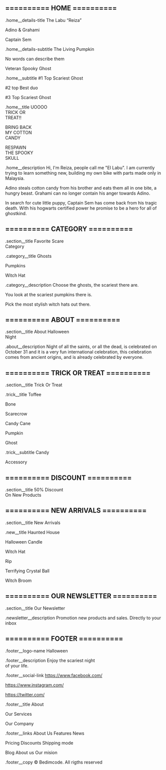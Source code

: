 ## ========== HOME ==========
.home__details-title
The Labu “Reiza”

Adino & Grahami

Captain Sem

.home__details-subtitle
The Living Pumpkin

No words can describe them

Veteran Spooky Ghost

.home__subtitle
#1 Top Scariest Ghost

#2 top Best duo

#3 Top Scariest  Ghost

.home__title
UOOOO <br> TRICK OR <br> TREAT!!

BRING BACK <br> MY COTTON <br> CANDY

RESPAWN <br> THE SPOOKY <br> SKULL

.home__description
Hi, I'm Reiza, people call me "El Labu". I am currently trying to learn 
something new, building my own bike with parts made only in Malaysia.

Adino steals cotton candy from his brother and eats them all in one bite, 
a hungry beast. Grahami can no longer contain his anger towards Adino.

In search for cute little puppy, Captain Sem has come back from his tragic death. 
With his hogwarts certified power he promise to be a hero for all of ghostkind.


## ========== CATEGORY ==========
.section__title
Favorite Scare <br> Category

.category__title
Ghosts

Pumpkins

Witch Hat

.category__description
Choose the ghosts, the scariest there are.

You look at the scariest pumpkins there is.

Pick the most stylish witch hats out there.


## ========== ABOUT ==========	
.section__title
About Halloween <br> Night

.about__description
Night of all the saints, or all the dead, is celebrated on October 31 and it is a 
very fun international celebration, this celebration comes from ancient origins, and is already 
celebrated by everyone.

## ========== TRICK OR TREAT ==========
.section__title
Trick Or Treat

.trick__title
Toffee

Bone

Scarecrow

Candy Cane

Pumpkin

Ghost

.trick__subtitle
Candy

Accessory

## ========== DISCOUNT ==========
.section__title
50% Discount <br> On New Products


## ========== NEW ARRIVALS ==========
.section__title
New Arrivals

.new__title
Haunted House

Halloween Candle

Witch Hat

Rip

Terrifying Crystal Ball

Witch Broom

## ========== OUR NEWSLETTER ==========
.section__title
Our Newsletter

.newsletter__description
Promotion new products and sales. Directly to your inbox

## ========== FOOTER  ==========
.footer__logo-name
Halloween

.footer__description
Enjoy the scariest night <br> of your life.

.footer__social-link
https://www.facebook.com/

https://www.instagram.com/

https://twitter.com/

.footer__title
About

Our Services

Our Company

.footer__links
About Us
Features
News

Pricing
Discounts
Shipping mode

Blog
About us
Our mision

.footer__copy
&#169; Bedimcode. All rigths reserved
